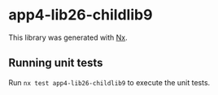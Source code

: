 # app4-lib26-childlib9

This library was generated with [Nx](https://nx.dev).

## Running unit tests

Run `nx test app4-lib26-childlib9` to execute the unit tests.
